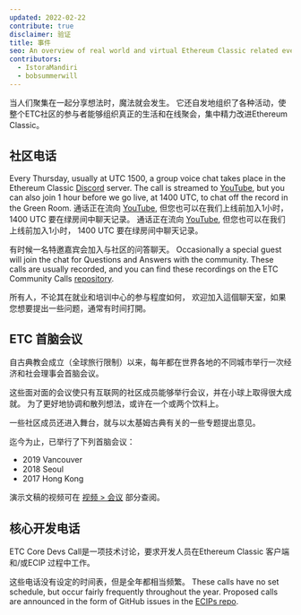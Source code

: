 ```yaml
---
updated: 2022-02-22
contribute: true
disclaimer: 验证
title: 事件
seo: An overview of real world and virtual Ethereum Classic related events. ETC Summit and the weekly Community Call are welcome to all! ETC首脑会议和每周社区呼吁欢迎所有人！ ETC首脑会议和每周社区呼吁欢迎所有人！
contributors:
  - IstoraMandiri
  - bobsummerwill
---
```


当人们聚集在一起分享想法时，魔法就会发生。 它还自发地组织了各种活动，使整个ETC社区的参与者能够组织真正的生活和在线聚会，集中精力改进Ethereum Classic。

## 社区电话

Every Thursday, usually at UTC 1500, a group voice chat takes place in the Ethereum Classic [Discord](https://ethereumclassic.org/discord) server. The call is streamed to [YouTube](https://www.youtube.com/channel/UCp07VPnC1ejyAp5gMvvA4dw/videos), but you can also join 1 hour before we go live, at 1400 UTC, to chat off the record in the Green Room. 通话正在流向 [YouTube](https://www.youtube.com/channel/UCp07VPnC1ejyAp5gMvvA4dw/videos), 但您也可以在我们上线前加入1小时， 1400 UTC 要在绿房间中聊天记录。 通话正在流向 [YouTube](https://www.youtube.com/channel/UCp07VPnC1ejyAp5gMvvA4dw/videos), 但您也可以在我们上线前加入1小时， 1400 UTC 要在绿房间中聊天记录。

有时候一名特邀嘉宾会加入与社区的问答聊天。 Occasionally a special guest will join the chat for Questions and Answers with the community. These calls are usually recorded, and you can find these recordings on the ETC Community Calls [repository](https://github.com/ethereumclassic/community-calls).

所有人，不论其在就业和培训中心的参与程度如何， 欢迎加入這個聊天室，如果您想要提出一些问题，通常有时间打開。

## ETC 首脑会议

自古典教会成立（全球旅行限制）以来，每年都在世界各地的不同城市举行一次经济和社会理事会首脑会议。

这些面对面的会议使只有互联网的社区成员能够举行会议，并在小球上取得很大成就。 为了更好地协调和散列想法，或许在一个或两个饮料上。

一些社区成员还进入舞台，就与以太基姆古典有关的一些专题提出意见。

迄今为止，已举行了下列首脑会议：

- 2019 Vancouver
- 2018 Seoul
- 2017 Hong Kong

演示文稿的视频可在 [视频 > 会议](/videos/conferences) 部分查阅。

## 核心开发电话

ETC Core Devs Call是一项技术讨论，要求开发人员在Ethereum Classic 客户端和/或ECIP 过程中工作。

这些电话没有设定的时间表，但是全年都相当频繁。 These calls have no set schedule, but occur fairly frequently throughout the year. Proposed calls are announced in the form of GitHub issues in the [ECIPs repo](https://github.com/ethereumclassic/ECIPs/issues?q=is%3Aissue+Devs+Call).
